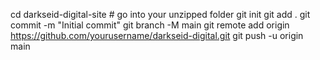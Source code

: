 cd darkseid-digital-site # go into your unzipped folder
git init
git add .
git commit -m "Initial commit"
git branch -M main
git remote add origin https://github.com/yourusername/darkseid-digital.git
git push -u origin main
